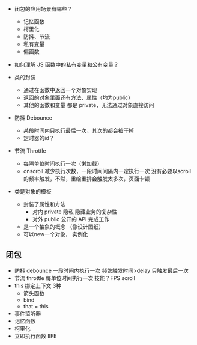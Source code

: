 - 闭包的应用场景有哪些？
    - 记忆函数
    - 柯里化
    - 防抖、节流
    - 私有变量
    - 偏函数
- 如何理解 JS 函数中的私有变量和公有变量？



- 类的封装
    - 通过在函数中返回一个对象实现
    - 返回的对象里面还有方法、属性（均为public）
    - 其他的函数和变量 都是 private，无法通过对象直接访问


- 防抖 Debounce
    - 某段时间内只执行最后一次，其次的都会被干掉
    - 定时器的id？
- 节流 Throttle
    - 每隔单位时间执行一次（懒加载）
    - onscroll 减少执行次数，一段时间间隔内一定执行一次
    没有必要以scroll的频率触发，不然，重绘重排会触发太多次，页面卡顿
    


- 类是对象的模板
    - 封装了属性和方法
        - 对内 private 隐私  隐藏业务的复杂性
        - 对外 public 公开的 API 完成工作
    - 是一个抽象的概念 （像设计图纸）
    - 可以new一个对象， 实例化


## 闭包 
- 防抖 debounce 一段时间内执行一次 频繁触发时间>delay 只触发最后一次
- 节流 throttle 每单位时间执行一次 技能？FPS scroll
- this 绑定上下文
    3种
    - 箭头函数
    - bind
    - that = this
- 事件监听器
- 记忆函数
- 柯里化
- 立即执行函数 IIFE